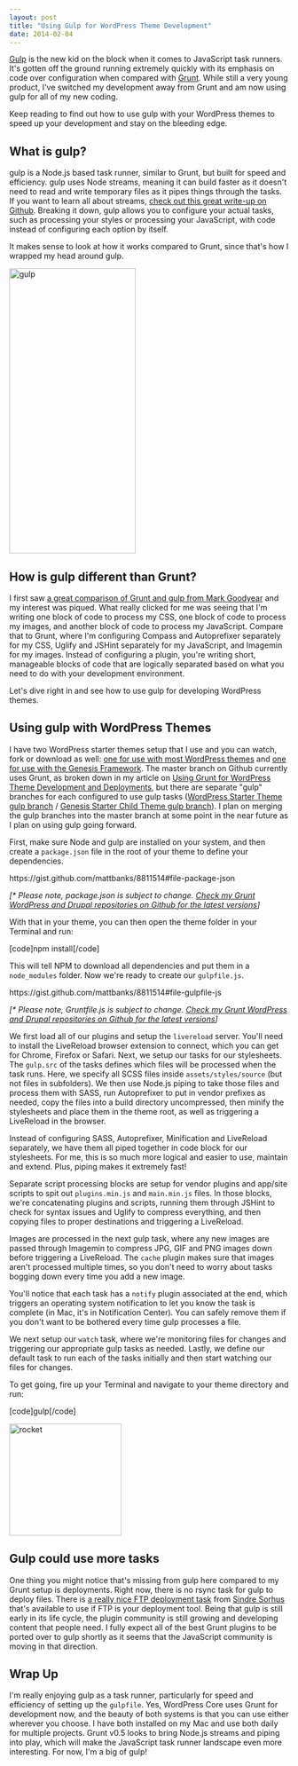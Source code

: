 ```yaml
---
layout: post
title: "Using Gulp for WordPress Theme Development"
date: 2014-02-04
---
```


<p><a href="http://gulpjs.com/">Gulp</a> is the new kid on the block when it comes to JavaScript task runners. It's gotten off the ground running extremely quickly with its emphasis on code over configuration when compared with <a href="http://gruntjs.com/">Grunt</a>. While still a very young product, I've switched my development away from Grunt and am now using gulp for all of my new coding.</p>
<p>Keep reading to find out how to use gulp with your WordPress themes to speed up your development and stay on the bleeding edge.</p>
<p><!--more--></p>
<h2>What is gulp?</h2>
<p>gulp is a Node.js based task runner, similar to Grunt, but built for speed and efficiency. gulp uses Node streams, meaning it can build faster as it doesn't need to read and write temporary files as it pipes things through the tasks. If you want to learn all about streams, <a href="https://github.com/substack/stream-handbook">check out this great write-up on Github</a>. Breaking it down, gulp allows you to configure your actual tasks, such as processing your styles or processing your JavaScript, with code instead of configuring each option by itself.</p>
<p>It makes sense to look at how it works compared to Grunt, since that's how I wrapped my head around gulp.</p>
<p><img class="alignnone size-full wp-image-2225 aligncenter" src="{{ site.baseurl }}/assets/gulp.png" alt="gulp" width="228" height="514" /></p>
<h2>How is gulp different than Grunt?</h2>
<p>I first saw <a href="http://markgoodyear.com/2014/01/getting-started-with-gulp/">a great comparison of Grunt and gulp from Mark Goodyear</a> and my interest was piqued. What really clicked for me was seeing that I'm writing one block of code to process my CSS, one block of code to process my images, and another block of code to process my JavaScript. Compare that to Grunt, where I'm configuring Compass and Autoprefixer separately for my CSS, Uglify and JSHint separately for my JavaScript, and Imagemin for my images. Instead of configuring a plugin, you're writing short, manageable blocks of code that are logically separated based on what you need to do with your development environment.</p>
<p>Let's dive right in and see how to use gulp for developing WordPress themes.</p>
<h2>Using gulp with WordPress Themes</h2>
<p>I have two WordPress starter themes setup that I use and you can watch, fork or download as well: <a href="https://github.com/mattbanks/WordPress-Starter-Theme">one for use with most WordPress themes</a> and <a href="https://github.com/mattbanks/Genesis-Starter-Child-Theme">one for use with the Genesis Framework</a>. The master branch on Github currently uses Grunt, as broken down in my article on <a title="Using Grunt for WordPress Theme Development and Deployments" href="http://mattbanks.me/grunt-wordpress-development-deployments/">Using Grunt for WordPress Theme Development and Deployments</a>, but there are separate "gulp" branches for each configured to use gulp tasks (<a href="https://github.com/mattbanks/WordPress-Starter-Theme/tree/gulp">WordPress Starter Theme gulp branch</a> / <a href="https://github.com/mattbanks/Genesis-Starter-Child-Theme/tree/gulp">Genesis Starter Child Theme gulp branch</a>). I plan on merging the gulp branches into the master branch at some point in the near future as I plan on using gulp going forward.</p>
<p>First, make sure Node and gulp are installed on your system, and then create a <code>package.json</code> file in the root of your theme to define your dependencies.</p>
<p>https://gist.github.com/mattbanks/8811514#file-package-json</p>
<p><em>[* Please note, package.json is subject to change. <a title="WordPress and Drupal Starter Themes Using Grunt on Github" href="http://mattbanks.me/wordpress-drupal-starter-themes-grunt/">Check my Grunt WordPress and Drupal repositories on Github for the latest versions</a>]</em></p>
<p>With that in your theme, you can then open the theme folder in your Terminal and run:</p>
<p>[code]npm install[/code]</p>
<p>This will tell NPM to download all dependencies and put them in a <code>node_modules</code> folder. Now we're ready to create our <code>gulpfile.js</code>.</p>
<p>https://gist.github.com/mattbanks/8811514#file-gulpfile-js</p>
<p><em>[* Please note, Gruntfile.js is subject to change. <a title="WordPress and Drupal Starter Themes Using Grunt on Github" href="http://mattbanks.me/wordpress-drupal-starter-themes-grunt/">Check my Grunt WordPress and Drupal repositories on Github for the latest versions</a>]</em></p>
<p>We first load all of our plugins and setup the <code>livereload</code> server. You'll need to install the LiveReload browser extension to connect, which you can get for Chrome, Firefox or Safari. Next, we setup our tasks for our stylesheets. The <code>gulp.src</code> of the tasks defines which files will be processed when the task runs. Here, we specify all SCSS files inside <code>assets/styles/source</code> (but not files in subfolders). We then use Node.js piping to take those files and process them with SASS, run Autoprefixer to put in vendor prefixes as needed, copy the files into a build directory uncompressed, then minify the stylesheets and place them in the theme root, as well as triggering a LiveReload in the browser.</p>
<p>Instead of configuring SASS, Autoprefixer, Minification and LiveReload separately, we have them all piped together in code block for our stylesheets. For me, this is so much more logical and easier to use, maintain and extend. Plus, piping makes it extremely fast!</p>
<p>Separate script processing blocks are setup for vendor plugins and app/site scripts to spit out <code>plugins.min.js</code> and <code>main.min.js</code> files. In those blocks, we're concatenating plugins and scripts, running them through JSHint to check for syntax issues and Uglify to compress everything, and then copying files to proper destinations and triggering a LiveReload.</p>
<p>Images are processed in the next gulp task, where any new images are passed through Imagemin to compress JPG, GIF and PNG images down before triggering a LiveReload. The <code>cache</code> plugin makes sure that images aren't processed multiple times, so you don't need to worry about tasks bogging down every time you add a new image.</p>
<p>You'll notice that each task has a <code>notify</code> plugin associated at the end, which triggers an operating system notification to let you know the task is complete (in Mac, it's in Notification Center). You can safely remove them if you don't want to be bothered every time gulp processes a file.</p>
<p>We next setup our <code>watch</code> task, where we're monitoring files for changes and triggering our appropriate gulp tasks as needed. Lastly, we define our default task to run each of the tasks initially and then start watching our files for changes.</p>
<p>To get going, fire up your Terminal and navigate to your theme directory and run:</p>
<p>[code]gulp[/code]</p>
<p><img class="size-full wp-image-2226 aligncenter" src="{{ site.baseurl }}/assets/rocket.png" alt="rocket" width="202" height="202" /></p>
<h2>Gulp could use more tasks</h2>
<p>One thing you might notice that's missing from gulp here compared to my Grunt setup is deployments. Right now, there is no rsync task for gulp to deploy files. There is <a href="https://github.com/sindresorhus/gulp-ftp">a really nice FTP deployment task</a> from <a href="https://twitter.com/sindresorhus">Sindre Sorhus</a> that's available to use if FTP is your deployment tool. Being that gulp is still early in its life cycle, the plugin community is still growing and developing content that people need. I fully expect all of the best Grunt plugins to be ported over to gulp shortly as it seems that the JavaScript community is moving in that direction.</p>
<h2>Wrap Up</h2>
<p>I'm really enjoying gulp as a task runner, particularly for speed and efficiency of setting up the <code>gulpfile</code>. Yes, WordPress Core uses Grunt for development now, and the beauty of both systems is that you can use either wherever you choose. I have both installed on my Mac and use both daily for multiple projects. Grunt v0.5 looks to bring Node.js streams and piping into play, which will make the JavaScript task runner landscape even more interesting. For now, I'm a big of gulp!</p>
